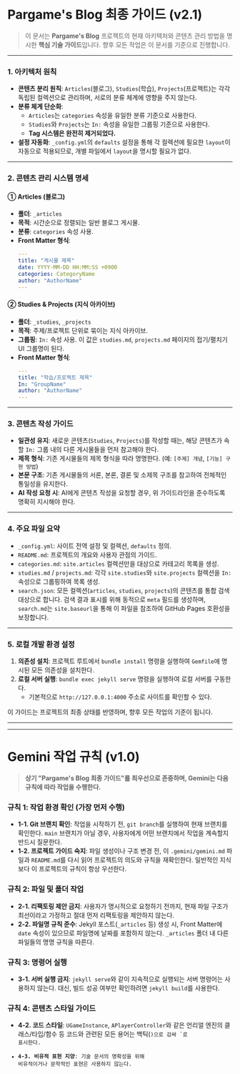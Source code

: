 # Pargame's Blog 최종 가이드 (v2.1)

> 이 문서는 **Pargame's Blog** 프로젝트의 현재 아키텍처와 콘텐츠 관리 방법을 명시한 **핵심 기술 가이드**입니다.
> 향후 모든 작업은 이 문서를 기준으로 진행합니다.

---

### **1. 아키텍처 원칙**

*   **콘텐츠 분리 원칙**: `Articles`(블로그), `Studies`(학습), `Projects`(프로젝트)는 각각 독립된 컬렉션으로 관리하며, 서로의 분류 체계에 영향을 주지 않는다.
*   **분류 체계 단순화**:
    *   `Articles`는 `categories` 속성을 유일한 분류 기준으로 사용한다.
    *   `Studies`와 `Projects`는 `In:` 속성을 유일한 그룹핑 기준으로 사용한다.
    *   **Tag 시스템은 완전히 제거되었다.**
*   **설정 자동화**: `_config.yml`의 `defaults` 설정을 통해 각 컬렉션에 필요한 `layout`이 자동으로 적용되므로, 개별 파일에서 `layout`을 명시할 필요가 없다.

---

### **2. 콘텐츠 관리 시스템 명세**

#### **① Articles (블로그)**

*   **폴더**: `_articles`
*   **목적**: 시간순으로 정렬되는 일반 블로그 게시물.
*   **분류**: `categories` 속성 사용.
*   **Front Matter 형식**:
    ```yaml
    ---
    title: "게시물 제목"
    date: YYYY-MM-DD HH:MM:SS +0900
    categories: CategoryName
    author: "AuthorName"
    ---
    ```

#### **② Studies & Projects (지식 아카이브)**

*   **폴더**: `_studies`, `_projects`
*   **목적**: 주제/프로젝트 단위로 묶이는 지식 아카이브.
*   **그룹핑**: `In:` 속성 사용. 이 값은 `studies.md`, `projects.md` 페이지의 접기/펼치기 UI 그룹명이 된다.
*   **Front Matter 형식**:
    ```yaml
    ---
    title: "학습/프로젝트 제목"
    In: "GroupName"
    author: "AuthorName"
    ---
    ```

---

### **3. 콘텐츠 작성 가이드**

*   **일관성 유지**: 새로운 콘텐츠(`Studies`, `Projects`)를 작성할 때는, 해당 콘텐츠가 속할 `In:` 그룹 내의 다른 게시물들을 먼저 참고해야 한다.
*   **제목 형식**: 기존 게시물들의 제목 형식을 따라 명명한다. (예: `[주제] 개념`, `[기능] 구현 방법`)
*   **본문 구조**: 기존 게시물들의 서론, 본론, 결론 및 소제목 구조를 참고하여 전체적인 통일성을 유지한다.
*   **AI 작성 요청 시**: AI에게 콘텐츠 작성을 요청할 경우, 위 가이드라인을 준수하도록 명확히 지시해야 한다.

---

### **4. 주요 파일 요약**

*   `_config.yml`: 사이트 전역 설정 및 컬렉션, `defaults` 정의.
*   `README.md`: 프로젝트의 개요와 사용자 관점의 가이드.
*   `categories.md`: `site.articles` 컬렉션만을 대상으로 카테고리 목록을 생성.
*   `studies.md` / `projects.md`: 각각 `site.studies`와 `site.projects` 컬렉션을 `In:` 속성으로 그룹핑하여 목록 생성.
*   `search.json`: 모든 컬렉션(`articles`, `studies`, `projects`)의 콘텐츠를 통합 검색 대상으로 합니다. 검색 결과 표시를 위해 동적으로 `meta` 필드를 생성하며, `search.md`는 `site.baseurl`을 통해 이 파일을 참조하여 GitHub Pages 호환성을 보장합니다.

---

### **5. 로컬 개발 환경 설정**

1.  **의존성 설치**: 프로젝트 루트에서 `bundle install` 명령을 실행하여 `Gemfile`에 명시된 모든 의존성을 설치한다.
2.  **로컬 서버 실행**: `bundle exec jekyll serve` 명령을 실행하여 로컬 서버를 구동한다.
    *   기본적으로 `http://127.0.0.1:4000` 주소로 사이트를 확인할 수 있다.

이 가이드는 프로젝트의 최종 상태를 반영하며, 향후 모든 작업의 기준이 됩니다.

---
---

# **Gemini 작업 규칙 (v1.0)**

> **상기 "Pargame's Blog 최종 가이드"를 최우선으로 존중하며, Gemini는 다음 규칙에 따라 작업을 수행한다.**

### **규칙 1: 작업 환경 확인 (가장 먼저 수행)**
*   **1-1. Git 브랜치 확인**: 작업을 시작하기 전, `git branch`를 실행하여 현재 브랜치를 확인한다. `main` 브랜치가 아닐 경우, 사용자에게 어떤 브랜치에서 작업을 계속할지 반드시 질문한다.
*   **1-2. 프로젝트 가이드 숙지**: 파일 생성이나 구조 변경 전, 이 `.gemini/gemini.md` 파일과 `README.md`를 다시 읽어 프로젝트의 의도와 규칙을 재확인한다. 일반적인 지식보다 이 프로젝트의 규칙이 항상 우선한다.

### **규칙 2: 파일 및 폴더 작업**
*   **2-1. 리팩토링 제안 금지**: 사용자가 명시적으로 요청하기 전까지, 현재 파일 구조가 최선이라고 가정하고 절대 먼저 리팩토링을 제안하지 않는다.
*   **2-2. 파일명 규칙 준수**: Jekyll 포스트(`_articles` 등) 생성 시, Front Matter에 `date` 속성이 있으므로 파일명에 날짜를 포함하지 않는다. `_articles` 폴더 내 다른 파일들의 명명 규칙을 따른다.

### **규칙 3: 명령어 실행**
*   **3-1. 서버 실행 금지**: `jekyll serve`와 같이 지속적으로 실행되는 서버 명령어는 사용하지 않는다. 대신, 빌드 성공 여부만 확인하려면 `jekyll build`를 사용한다.

### **규칙 4: 콘텐츠 스타일 가이드**
*   **4-2. 코드 스타일**: `UGameInstance`, `APlayerController`와 같은 언리얼 엔진의 클래스/타입/함수 등 코드와 관련된 모든 용어는 백틱(`)으로 감싸 `<code>`로 표시한다.
*   **4-3. 비유적 표현 지양**: 기술 문서의 명확성을 위해 비유적이거나 문학적인 표현은 사용하지 않는다.